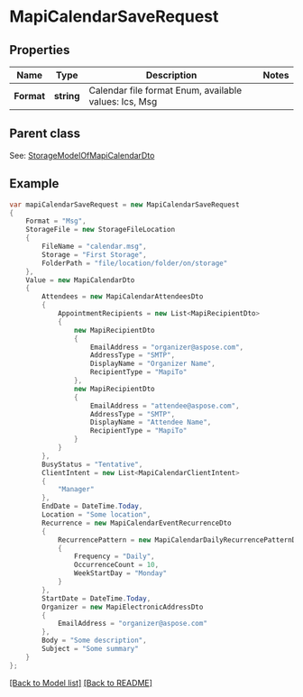 # MapiCalendarSaveRequest
## Properties
Name | Type | Description | Notes
------------ | ------------- | ------------- | -------------
**Format** | **string** | Calendar file format Enum, available values: Ics, Msg | 

## Parent class

See: [StorageModelOfMapiCalendarDto](StorageModelOfMapiCalendarDto.md)

## Example
```csharp
var mapiCalendarSaveRequest = new MapiCalendarSaveRequest
{
    Format = "Msg",
    StorageFile = new StorageFileLocation
    {
        FileName = "calendar.msg",
        Storage = "First Storage",
        FolderPath = "file/location/folder/on/storage"
    },
    Value = new MapiCalendarDto
    {
        Attendees = new MapiCalendarAttendeesDto
        {
            AppointmentRecipients = new List<MapiRecipientDto>
            {
                new MapiRecipientDto
                {
                    EmailAddress = "organizer@aspose.com",
                    AddressType = "SMTP",
                    DisplayName = "Organizer Name",
                    RecipientType = "MapiTo"
                },
                new MapiRecipientDto
                {
                    EmailAddress = "attendee@aspose.com",
                    AddressType = "SMTP",
                    DisplayName = "Attendee Name",
                    RecipientType = "MapiTo"
                }
            }
        },
        BusyStatus = "Tentative",
        ClientIntent = new List<MapiCalendarClientIntent>
        {
            "Manager"
        },
        EndDate = DateTime.Today,
        Location = "Some location",
        Recurrence = new MapiCalendarEventRecurrenceDto
        {
            RecurrencePattern = new MapiCalendarDailyRecurrencePatternDto
            {
                Frequency = "Daily",
                OccurrenceCount = 10,
                WeekStartDay = "Monday"
            }
        },
        StartDate = DateTime.Today,
        Organizer = new MapiElectronicAddressDto
        {
            EmailAddress = "organizer@aspose.com"
        },
        Body = "Some description",
        Subject = "Some summary"
    }
};
```

[[Back to Model list]](Models.md) [[Back to README]](README.md)

